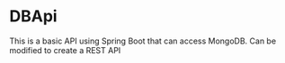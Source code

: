 # DBApi
 This is a basic API using Spring Boot that can access MongoDB. Can be modified to create a REST API
